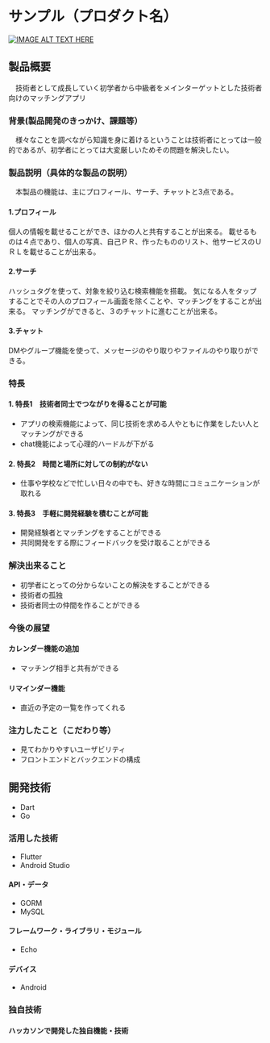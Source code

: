 # サンプル（プロダクト名）

[![IMAGE ALT TEXT HERE](https://jphacks.com/wp-content/uploads/2024/07/JPHACKS2024_ogp.jpg)](https://www.youtube.com/watch?v=DZXUkEj-CSI)

## 製品概要
　技術者として成長していく初学者から中級者をメインターゲットとした技術者向けのマッチングアプリ

### 背景(製品開発のきっかけ、課題等）　
　様々なことを調べながら知識を身に着けるということは技術者にとっては一般的であるが、初学者にとっては大変厳しいためその問題を解決したい。
### 製品説明（具体的な製品の説明）　
　本製品の機能は、主にプロフィール、サーチ、チャットと3点である。
#### 1.プロフィール
個人の情報を載せることができ、ほかの人と共有することが出来る。
載せるものは４点であり、個人の写真、自己ＰＲ、作ったもののリスト、他サービスのＵＲＬを載せることが出来る。

#### 2.サーチ
ハッシュタグを使って、対象を絞り込む検索機能を搭載。
気になる人をタップすることでその人のプロフィール画面を除くことや、マッチングをすることが出来る。
マッチングができると、３のチャットに進むことが出来る。

#### 3.チャット
DMやグループ機能を使って、メッセージのやり取りやファイルのやり取りができる。
 
### 特長
#### 1. 特長1　技術者同士でつながりを得ることが可能
* アプリの検索機能によって、同じ技術を求める人やともに作業をしたい人とマッチングができる
* chat機能によって心理的ハードルが下がる
#### 2. 特長2　時間と場所に対しての制約がない
* 仕事や学校などで忙しい日々の中でも、好きな時間にコミュニケーションが取れる
#### 3. 特長3　手軽に開発経験を積むことが可能
* 開発経験者とマッチングをすることができる
* 共同開発をする際にフィードバックを受け取ることができる

### 解決出来ること 
* 初学者にとっての分からないことの解決をすることができる
* 技術者の孤独
* 技術者同士の仲間を作ることができる
### 今後の展望
#### カレンダー機能の追加
* マッチング相手と共有ができる
#### リマインダー機能
* 直近の予定の一覧を作ってくれる
### 注力したこと（こだわり等）
* 見てわかりやすいユーザビリティ
* フロントエンドとバックエンドの構成

## 開発技術
* Dart
* Go 
### 活用した技術
* Flutter
* Android Studio
#### API・データ
* GORM 
* MySQL 

#### フレームワーク・ライブラリ・モジュール
* Echo 


#### デバイス
* Android


### 独自技術
#### ハッカソンで開発した独自機能・技術
